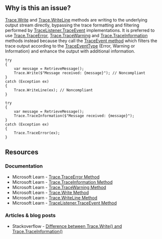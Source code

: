 ## Why is this an issue?
 
[Trace.Write](https://learn.microsoft.com/en-us/dotnet/api/system.diagnostics.trace.write) and [Trace.WriteLine](https://learn.microsoft.com/en-us/dotnet/api/system.diagnostics.trace.writeline) methods are writing to the underlying output stream directly, bypassing the trace formatting and filtering performed by [TraceListener.TraceEvent](https://learn.microsoft.com/en-us/dotnet/api/system.diagnostics.tracelistener.traceevent) implementations. It is preferred to use [Trace.TraceError](https://learn.microsoft.com/en-us/dotnet/api/system.diagnostics.trace.traceerror), [Trace.TraceWarning](https://learn.microsoft.com/en-us/dotnet/api/system.diagnostics.trace.tracewarning) and [Trace.TraceInformation](https://learn.microsoft.com/en-us/dotnet/api/system.diagnostics.trace.traceinformation) methods instead because they call the [TraceEvent method](https://learn.microsoft.com/en-us/dotnet/api/system.diagnostics.tracelistener.traceevent) which filters the trace output according to the [TraceEventType](https://learn.microsoft.com/en-us/dotnet/api/system.diagnostics.traceeventtype) (Error, Warning or Information) and enhance the output with additional information.

    try
    {
        var message = RetrieveMessage();
        Trace.Write($"Message received: {message}"); // Noncompliant
    }
    catch (Exception ex)
    {
        Trace.WriteLine(ex); // Noncompliant
    }

    try
    {
        var message = RetrieveMessage();
        Trace.TraceInformation($"Message received: {message}");
    }
    catch (Exception ex)
    {
        Trace.TraceError(ex);
    }

## Resources
 
### Documentation
 
- Microsoft Learn - [Trace.TraceError Method](https://learn.microsoft.com/en-us/dotnet/api/system.diagnostics.trace.traceerror)
- Microsoft Learn - [Trace.TraceInformation
  Method](https://learn.microsoft.com/en-us/dotnet/api/system.diagnostics.trace.traceinformation)
- Microsoft Learn - [Trace.TraceWarning Method](https://learn.microsoft.com/en-us/dotnet/api/system.diagnostics.trace.tracewarning)
- Microsoft Learn - [Trace.Write Method](https://learn.microsoft.com/en-us/dotnet/api/system.diagnostics.trace.write)
- Microsoft Learn - [Trace.WriteLine Method](https://learn.microsoft.com/en-us/dotnet/api/system.diagnostics.trace.writeline)
- Microsoft Learn - [TraceListener.TraceEvent
  Method](https://learn.microsoft.com/en-us/dotnet/api/system.diagnostics.tracelistener.traceevent)

### Articles & blog posts

- Stackoverflow - [Difference between Trace.Write() and Trace.TraceInformation()](https://stackoverflow.com/q/26350620)